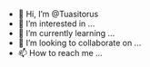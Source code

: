 - 👋 Hi, I’m @Tuasitorus
- 👀 I’m interested in ...
- 🌱 I’m currently learning ...
- 💞️ I’m looking to collaborate on ...
- 📫 How to reach me ...

<!---
Tuasitorus/Tuasitorus is a ✨ special ✨ repository because its `README.md` (this file) appears on your GitHub profile.
You can click the Preview link to take a look at your changes.
--->
